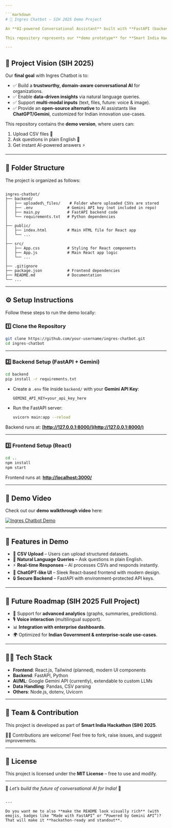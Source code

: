 ```yaml
---

```markdown
# 🚀 Ingres Chatbot – SIH 2025 Demo Project

An **AI-powered Conversational Assistant** built with **FastAPI (backend)** and **React (frontend)**, designed to provide a **ChatGPT/Gemini-like experience** for interacting with structured data (CSV files) in real-time.  

This repository represents our **demo prototype** for **Smart India Hackathon (SIH) 2025** – showcasing how users can upload datasets, query them naturally, and receive instant AI-driven insights.  

---
```


## 🎯 Project Vision (SIH 2025)

Our **final goal** with Ingres Chatbot is to:  

- ✅ Build a **trustworthy, domain-aware conversational AI** for organizations.  
- ✅ Enable **data-driven insights** via natural language queries.  
- ✅ Support **multi-modal inputs** (text, files, future: voice & image).  
- ✅ Provide an **open-source alternative** to AI assistants like **ChatGPT/Gemini**, customized for Indian innovation use-cases.  

This repository contains the **demo version**, where users can:  
1. Upload CSV files 📂  
2. Ask questions in plain English 💬  
3. Get instant AI-powered answers ⚡  

---

## 📂 Folder Structure

The project is organized as follows:

```

ingres-chatbot/
├── backend/
│   ├── uploaded\_files/    # Folder where uploaded CSVs are stored
│   ├── .env               # Gemini API key (not included in repo)
│   ├── main.py            # FastAPI backend code
│   └── requirements.txt   # Python dependencies
│
├── public/
│   ├── index.html         # Main HTML file for React app
│   └── ...
│
├── src/
│   ├── App.css            # Styling for React components
│   ├── App.js             # Main React app logic
│   └── ...
│
├── .gitignore
├── package.json           # Frontend dependencies
├── README.md              # Documentation
└── ...

````

---

## ⚙️ Setup Instructions

Follow these steps to run the demo locally:

### 1️⃣ Clone the Repository
```bash
git clone https://github.com/your-username/ingres-chatbot.git
cd ingres-chatbot
````

---

### 2️⃣ Backend Setup (FastAPI + Gemini)

```bash
cd backend
pip install -r requirements.txt
```

* Create a `.env` file inside `backend/` with your **Gemini API Key**:

  ```
  GEMINI_API_KEY=your_api_key_here
  ```

* Run the FastAPI server:

  ```bash
  uvicorn main:app --reload
  ```

Backend runs at: **[http://127.0.0.1:8000/](http://127.0.0.1:8000/)**

---

### 3️⃣ Frontend Setup (React)

```bash
cd ..
npm install
npm start
```

Frontend runs at: **[http://localhost:3000/](http://localhost:3000/)**

---

## 🎥 Demo Video

Check out our **demo walkthrough video** here:

[![Ingres Chatbot Demo](https://img.youtube.com/vi/YOUR_VIDEO_ID/0.jpg)](https://www.youtube.com/watch?v=YOUR_VIDEO_ID)

---

## 🚀 Features in Demo

* 📂 **CSV Upload** – Users can upload structured datasets.
* 💬 **Natural Language Queries** – Ask questions in plain English.
* ⚡ **Real-time Responses** – AI processes CSVs and responds instantly.
* 🎨 **ChatGPT-like UI** – Sleek React-based frontend with modern design.
* 🔒 **Secure Backend** – FastAPI with environment-protected API keys.

---

## 🔮 Future Roadmap (SIH 2025 Full Project)

* 🧠 Support for **advanced analytics** (graphs, summaries, predictions).
* 🎙️ **Voice interaction** (multilingual support).
* 📊 **Integration with enterprise dashboards**.
* 🌍 Optimized for **Indian Government & enterprise-scale use-cases**.

---

## 👨‍💻 Tech Stack

* **Frontend**: React.js, Tailwind (planned), modern UI components
* **Backend**: FastAPI, Python
* **AI/ML**: Google Gemini API (currently), extendable to custom LLMs
* **Data Handling**: Pandas, CSV parsing
* **Others**: Node.js, dotenv, Uvicorn

---

## 🤝 Team & Contribution

This project is developed as part of **Smart India Hackathon (SIH) 2025**.

👨‍💻 Contributions are welcome! Feel free to fork, raise issues, and suggest improvements.

---

## 📜 License

This project is licensed under the **MIT License** – free to use and modify.

---

🌟 *Let’s build the future of conversational AI for India!* 🌟

```

---

Do you want me to also **make the README look visually rich** (with emojis, badges like “Made with FastAPI” or “Powered by Gemini API”)? That will make it **hackathon-ready and standout**.
```
